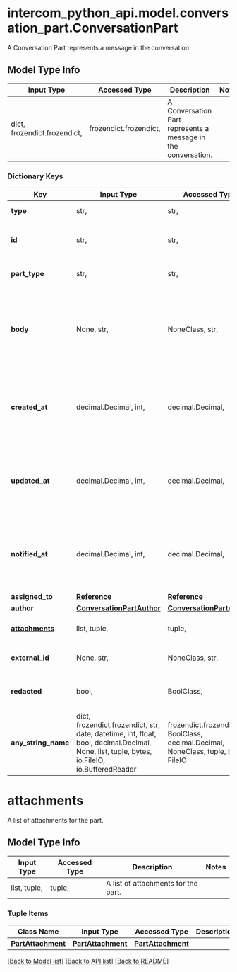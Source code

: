 # intercom_python_api.model.conversation_part.ConversationPart

A Conversation Part represents a message in the conversation.

## Model Type Info
Input Type | Accessed Type | Description | Notes
------------ | ------------- | ------------- | -------------
dict, frozendict.frozendict,  | frozendict.frozendict,  | A Conversation Part represents a message in the conversation. | 

### Dictionary Keys
Key | Input Type | Accessed Type | Description | Notes
------------ | ------------- | ------------- | ------------- | -------------
**type** | str,  | str,  | Always conversation_part | [optional] 
**id** | str,  | str,  | The id representing the conversation part. | [optional] 
**part_type** | str,  | str,  | The type of conversation part. | [optional] 
**body** | None, str,  | NoneClass, str,  | The message body, which may contain HTML. For Twitter, this will show a generic message regarding why the body is obscured. | [optional] 
**created_at** | decimal.Decimal, int,  | decimal.Decimal,  | The time the conversation part was created. | [optional] value must conform to RFC-3339 date-time
**updated_at** | decimal.Decimal, int,  | decimal.Decimal,  | The last time the conversation part was updated. | [optional] value must conform to RFC-3339 date-time
**notified_at** | decimal.Decimal, int,  | decimal.Decimal,  | The time the user was notified with the conversation part. | [optional] value must conform to RFC-3339 date-time
**assigned_to** | [**Reference**](Reference.md) | [**Reference**](Reference.md) |  | [optional] 
**author** | [**ConversationPartAuthor**](ConversationPartAuthor.md) | [**ConversationPartAuthor**](ConversationPartAuthor.md) |  | [optional] 
**[attachments](#attachments)** | list, tuple,  | tuple,  | A list of attachments for the part. | [optional] 
**external_id** | None, str,  | NoneClass, str,  | The external id of the conversation part | [optional] 
**redacted** | bool,  | BoolClass,  | Whether or not the conversation part has been redacted. | [optional] 
**any_string_name** | dict, frozendict.frozendict, str, date, datetime, int, float, bool, decimal.Decimal, None, list, tuple, bytes, io.FileIO, io.BufferedReader | frozendict.frozendict, str, BoolClass, decimal.Decimal, NoneClass, tuple, bytes, FileIO | any string name can be used but the value must be the correct type | [optional]

# attachments

A list of attachments for the part.

## Model Type Info
Input Type | Accessed Type | Description | Notes
------------ | ------------- | ------------- | -------------
list, tuple,  | tuple,  | A list of attachments for the part. | 

### Tuple Items
Class Name | Input Type | Accessed Type | Description | Notes
------------- | ------------- | ------------- | ------------- | -------------
[**PartAttachment**](PartAttachment.md) | [**PartAttachment**](PartAttachment.md) | [**PartAttachment**](PartAttachment.md) |  | 

[[Back to Model list]](../../README.md#documentation-for-models) [[Back to API list]](../../README.md#documentation-for-api-endpoints) [[Back to README]](../../README.md)

